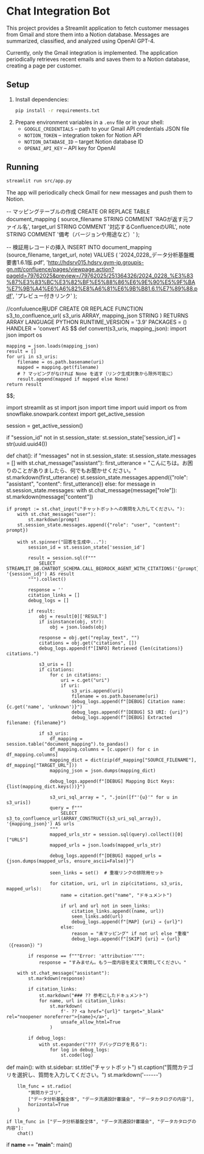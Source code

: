 # Chat Integration Bot

This project provides a Streamlit application to fetch customer messages
from Gmail and store them into a Notion database. Messages are summarized,
classified, and analyzed using OpenAI GPT-4.

Currently, only the Gmail integration is implemented. The application
periodically retrieves recent emails and saves them to a Notion database,
creating a page per customer.

## Setup

1. Install dependencies:
   ```bash
   pip install -r requirements.txt
   ```
2. Prepare environment variables in a `.env` file or in your shell:
   - `GOOGLE_CREDENTIALS` – path to your Gmail API credentials JSON file
   - `NOTION_TOKEN` – integration token for Notion API
   - `NOTION_DATABASE_ID` – target Notion database ID
   - `OPENAI_API_KEY` – API key for OpenAI

## Running

```bash
streamlit run src/app.py
```

The app will periodically check Gmail for new messages and push them to
Notion.


-- マッピングテーブルの作成
CREATE OR REPLACE TABLE document_mapping (
    source_filename STRING COMMENT 'RAGが返す元ファイル名',
    target_url STRING COMMENT '対応するConfluenceのURL',
    note STRING COMMENT '備考（バージョンや用途など）'
);

-- 検証用レコードの挿入
INSERT INTO document_mapping (source_filename, target_url, note)
VALUES (
    '2024_0228_データ分析基盤概要書1.6.1版.pdf',
    'http://hdsrv015.hdsrv.gvm-jp.groupis-gn.ntt/confluence/pages/viewpage.action?pageId=79762025&preview=/79762025/251364326/2024_0228_%E3%83%87%E3%83%BC%E3%82%BF%E5%88%86%E6%9E%90%E5%9F%BA%E7%9B%A4%E6%A6%82%E8%A6%81%E6%9B%B81.6.1%E7%89%88.pdf',
    'プレビュー付きリンク'
);


//confuluence用UDF
CREATE OR REPLACE FUNCTION s3_to_confluence_url(
  s3_uris ARRAY,
  mapping_json STRING
)
RETURNS ARRAY
LANGUAGE PYTHON
RUNTIME_VERSION = '3.9'
PACKAGES = ()
HANDLER = 'convert'
AS $$
def convert(s3_uris, mapping_json):
    import json
    import os

    mapping = json.loads(mapping_json)
    result = []
    for uri in s3_uris:
        filename = os.path.basename(uri)
        mapped = mapping.get(filename)
        # ? マッピングがなければ None を返す（リンク生成対象から除外可能に）
        result.append(mapped if mapped else None)
    return result
$$;


import streamlit as st
import json
import time
import uuid
import os
from snowflake.snowpark.context import get_active_session

session = get_active_session()

if "session_id" not in st.session_state:
    st.session_state['session_id'] = str(uuid.uuid4())

def chat():
    if "messages" not in st.session_state:
        st.session_state.messages = []
        with st.chat_message("assistant"):
            first_utterance = "こんにちは。お困りのことがありましたら、何でもお聞かせください。"
            st.markdown(first_utterance)
        st.session_state.messages.append({"role": "assistant", "content": first_utterance})
    else:
        for message in st.session_state.messages:
            with st.chat_message(message["role"]):
                st.markdown(message["content"])

    if prompt := st.chat_input("チャットボットへの質問を入力してください。"):
        with st.chat_message("user"):
            st.markdown(prompt)
        st.session_state.messages.append({"role": "user", "content": prompt})

        with st.spinner("回答を生成中..."):
            session_id = st.session_state['session_id']

            result = session.sql(f"""
                SELECT STREAMLIT_DB.CHATBOT_SCHEMA.CALL_BEDROCK_AGENT_WITH_CITATIONS('{prompt}', '{session_id}') AS result
            """).collect()

            response = ''
            citation_links = []
            debug_logs = []

            if result:
                obj = result[0]['RESULT']
                if isinstance(obj, str):
                    obj = json.loads(obj)

                response = obj.get("replay_text", "")
                citations = obj.get("citations", [])
                debug_logs.append(f"[INFO] Retrieved {len(citations)} citations.")

                s3_uris = []
                if citations:
                    for c in citations:
                        uri = c.get("uri")
                        if uri:
                            s3_uris.append(uri)
                            filename = os.path.basename(uri)
                            debug_logs.append(f"[DEBUG] Citation name: {c.get('name', 'unknown')}")
                            debug_logs.append(f"[DEBUG] S3 URI: {uri}")
                            debug_logs.append(f"[DEBUG] Extracted filename: {filename}")

                if s3_uris:
                    df_mapping = session.table("document_mapping").to_pandas()
                    df_mapping.columns = [c.upper() for c in df_mapping.columns]
                    mapping_dict = dict(zip(df_mapping["SOURCE_FILENAME"], df_mapping["TARGET_URL"]))
                    mapping_json = json.dumps(mapping_dict)

                    debug_logs.append(f"[DEBUG] Mapping Dict Keys: {list(mapping_dict.keys())}")

                    s3_uri_sql_array = ", ".join([f"'{u}'" for u in s3_uris])
                    query = f"""
                        SELECT s3_to_confluence_url(ARRAY_CONSTRUCT({s3_uri_sql_array}), '{mapping_json}') AS urls
                    """
                    mapped_urls_str = session.sql(query).collect()[0]["URLS"]
                    mapped_urls = json.loads(mapped_urls_str)

                    debug_logs.append(f"[DEBUG] mapped_urls = {json.dumps(mapped_urls, ensure_ascii=False)}")

                    seen_links = set()  # 重複リンクの排除用セット

                    for citation, uri, url in zip(citations, s3_uris, mapped_urls):
                        name = citation.get("name", "ドキュメント")

                        if url and url not in seen_links:
                            citation_links.append((name, url))
                            seen_links.add(url)
                            debug_logs.append(f"[MAP] {uri} → {url}")
                        else:
                            reason = "未マッピング" if not url else "重複"
                            debug_logs.append(f"[SKIP] {uri} → {url}（{reason}）")

            if response == f"""Error: 'attribution'""":
                response = "すみません。もう一度内容を変えて質問してください。"

        with st.chat_message("assistant"):
            st.markdown(response)

            if citation_links:
                st.markdown("### ?? 参考にしたドキュメント")
                for name, url in citation_links:
                    st.markdown(
                        f'- ?? <a href="{url}" target="_blank" rel="noopener noreferrer">{name}</a>',
                        unsafe_allow_html=True
                    )

            if debug_logs:
                with st.expander("??? デバッグログを見る"):
                    for log in debug_logs:
                        st.code(log)

def main():
    with st.sidebar:
        st.title("チャットボット")
        st.caption("質問カテゴリを選択し、質問を入力してください。")
        st.markdown('------')

        llm_func = st.radio(
            "質問カテゴリ",
            ["データ分析基盤全体", "データ流通設計審議会", "データカタログの内容"],
            horizontal=True
        )

    if llm_func in ["データ分析基盤全体", "データ流通設計審議会", "データカタログの内容"]:
        chat()

if __name__ == "__main__":
    main()
